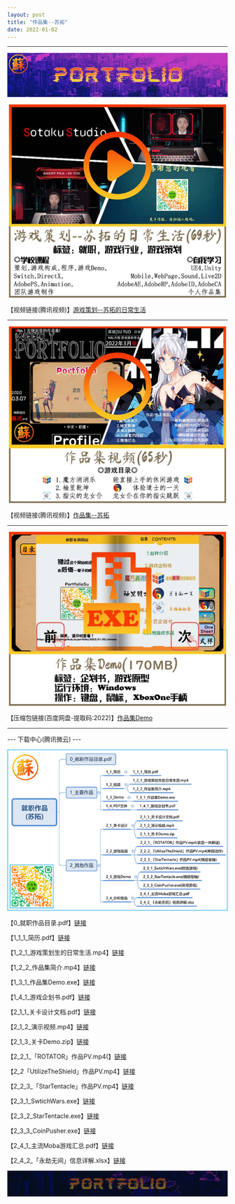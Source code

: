 ```yaml
---
layout: post
title: "作品集--苏拓"
date: 2022-01-02
---
```

********************************************************
![Image text](https://github.com/SotakuStudio/SotakuStudio.github.io/blob/main/Image/Title.jpg?raw=true)

![Image text](https://github.com/SotakuStudio/SotakuStudio.github.io/blob/main/Image/1_%E6%B8%B8%E6%88%8F%E7%AD%96%E5%88%92-%E8%8B%8F%E6%8B%93.jpg?raw=true)

【视频链接(腾讯视频)】[游戏策划--苏拓的日常生活](https://v.qq.com/x/page/v3232rgfajm.html)

************************************************************************************************
![Image text](https://github.com/SotakuStudio/SotakuStudio.github.io/blob/main/Image/2_%E4%BD%9C%E5%93%81%E9%9B%86-%E8%8B%8F%E6%8B%93.jpg?raw=true)

【视频链接(腾讯视频)】[作品集--苏拓](https://v.qq.com/x/page/j3232umvdti.html)

********************************************************
![Image text](https://github.com/SotakuStudio/SotakuStudio.github.io/blob/main/Image/3_%E4%BD%9C%E5%93%81%E9%9B%86Demo_%E8%8B%8F%E6%8B%93.jpg?raw=true)

【压缩包链接(百度网盘-提取码:2022)】[作品集Demo](https://pan.baidu.com/s/1mVo0U5wfsP7rlOVy7qZNMQ)

************************************************************************************************

--- 下载中心(腾讯微云) ---

![Image text](https://github.com/SotakuStudio/SotakuStudio.github.io/blob/main/Image/4_%E5%B0%B1%E8%81%8C%E4%BD%9C%E5%93%81%E7%9B%AE%E5%BD%95.jpg?raw=true)

【0_就职作品目录.pdf】[链接](https://pan.baidu.com/s/16QjXocOIRgXH9EZ7DVy1Vg)

【1_1_1_简历.pdf】[链接](https://pan.baidu.com/s/16QjXocOIRgXH9EZ7DVy1Vg)

【1_2_1_游戏策划生的日常生活.mp4】[链接](https://pan.baidu.com/s/16QjXocOIRgXH9EZ7DVy1Vg)

【1_2_2_作品集简介.mp4】[链接](https://pan.baidu.com/s/16QjXocOIRgXH9EZ7DVy1Vg)

【1_3_1_作品集Demo.exe】[链接](https://pan.baidu.com/s/16QjXocOIRgXH9EZ7DVy1Vg)

【1_4_1_游戏企划书.pdf】[链接](https://pan.baidu.com/s/16QjXocOIRgXH9EZ7DVy1Vg)

【2_1_1_关卡设计文档.pdf】[链接](https://pan.baidu.com/s/16QjXocOIRgXH9EZ7DVy1Vg)

【2_1_2_演示视频.mp4】[链接](https://pan.baidu.com/s/16QjXocOIRgXH9EZ7DVy1Vg)

【2_1_3_关卡Demo.zip】[链接](https://pan.baidu.com/s/16QjXocOIRgXH9EZ7DVy1Vg)

【2_2_1_「ROTATOR」作品PV.mp4(】[链接](https://pan.baidu.com/s/16QjXocOIRgXH9EZ7DVy1Vg)

【_2_2_「UtilizeTheShield」作品PV.mp4】[链接](https://pan.baidu.com/s/16QjXocOIRgXH9EZ7DVy1Vg)

【2_2_3_「StarTentacle」作品PV.mp4】[链接](https://pan.baidu.com/s/16QjXocOIRgXH9EZ7DVy1Vg)

【2_3_1_SwtichWars.exe】[链接](https://pan.baidu.com/s/16QjXocOIRgXH9EZ7DVy1Vg)

【2_3_2_StarTentacle.exe】[链接](https://pan.baidu.com/s/16QjXocOIRgXH9EZ7DVy1Vg)

【2_3_3_CoinPusher.exe】[链接](https://pan.baidu.com/s/16QjXocOIRgXH9EZ7DVy1Vg)

【2_4_1_主流Moba游戏汇总.pdf】[链接](https://pan.baidu.com/s/16QjXocOIRgXH9EZ7DVy1Vg)

【2_4_2_「永劫无间」信息详解.xlsx】[链接](https://pan.baidu.com/s/16QjXocOIRgXH9EZ7DVy1Vg)


![Image text](https://github.com/SotakuStudio/SotakuStudio.github.io/blob/main/Image/End_1.1.png?raw=true) 
